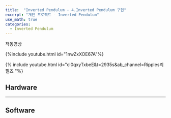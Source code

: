 ```yaml
---
title:  "Inverted Pendulum - 4.Inverted Pendulum 구현"
excerpt: "개인 프로젝트 - Inverted Pendulum"
use_math: true
categories:
  - Inverted Pendulum
---
```


작동영상

{%include youtube.html id="1nwZxXOE67A"%}  


{% include youtube.html id="cl0qxyTxbeE&t=2935s&ab_channel=Ripples리펄즈 "%}  



## Hardware

---
## Software